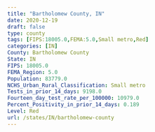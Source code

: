 ```yaml
---
title: "Bartholomew County, IN"
date: 2020-12-19
draft: false
type: county
tags: [FIPS:18005.0,FEMA:5.0,Small metro,Red]
categories: [IN]
County: Bartholomew County
State: IN
FIPS: 18005.0
FEMA_Region: 5.0
Population: 83779.0
NCHS_Urban_Rural_Classification: Small metro
Tests_in_prior_14_days: 9198.0
Fourteen_day_test_rate_per_100000: 10979.0
Percent_Positivity_in_prior_14_days: 0.189
Level: Red
url: /states/IN/bartholomew-county
---
```



